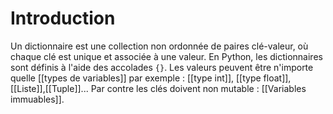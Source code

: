 # Introduction
Un dictionnaire est une collection non ordonnée de paires clé-valeur, où chaque clé est unique et associée à une valeur. En Python, les dictionnaires sont définis à l'aide des accolades `{}`.
Les valeurs peuvent être n'importe quelle [[types de variables]] par exemple : [[type int]], [[type float]], [[Liste]],[[Tuple]]...
Par contre les clés doivent non mutable : [[Variables immuables]].